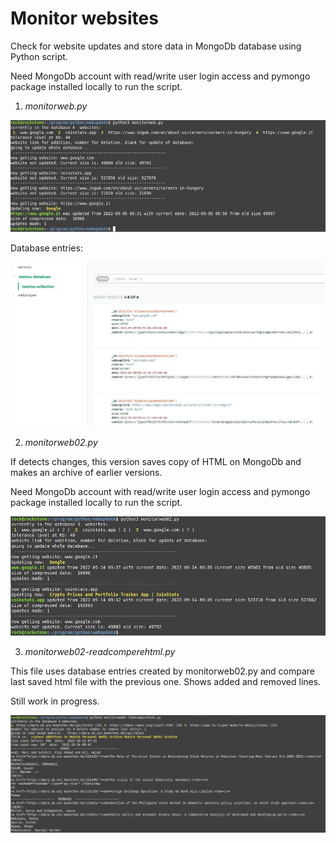 # Monitor websites

Check for website updates and store data in MongoDb database using Python script.

Need MongoDb account with read/write user login access and pymongo package installed locally to run the script. 

1. *monitorweb.py*

![](https://github.com/econexpert/monitorwebsites/blob/main/images/monitorchanges.jpg)

Database entries: 

![](https://github.com/econexpert/monitorwebsites/blob/main/images/testme-database.jpg)

2. *monitorweb02.py*

If detects changes, this version saves copy of HTML on MongoDb and makes an archive of earlier versions.   

Need MongoDb account with read/write user login access and pymongo package installed locally to run the script. 

![](https://github.com/econexpert/monitorwebsites/blob/main/images/monitorchanges02.jpg)

3. *monitorweb02-readcomperehtml.py*

This file uses database entries created by monitorweb02.py and compare last saved html file with the previous one. Shows added and removed lines. 

Still work in progress.

![](https://github.com/econexpert/monitorwebsites/blob/main/images/monitor02readweb.jpg)
